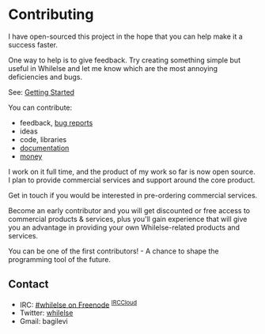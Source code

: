 # Contributing

I have open-sourced this project in the hope that you can help make it a
success faster.

One way to help is to give feedback.
Try creating something simple but useful in Whilelse and let me know
which are the most annoying deficiencies and bugs.

See: [Getting Started](getting-started.md)

You can contribute:

* feedback, [bug
  reports](https://github.com/whilelse/whilelse/issues)
* ideas
* code, libraries
* [documentation](https://github.com/whilelse/whilelse/wiki)
* [money](https://www.patreon.com/leventebagi?ty=h)

I work on it full time, and the product of my work so far is now open
source. I plan to provide commercial services and support around the
core product.

Get in touch if you would be interested in pre-ordering commercial
services.

Become an early contributor and you will get discounted or free access to
commercial products & services,
plus you'll gain experience that will give you an advantage in
providing your own Whilelse-related products and services.

You can be one of the first contributors! -
A chance to shape the programming tool of the future.

## Contact

- IRC: [#whilelse on Freenode](irc://irc.freenode.net/whilelse) <sup>[IRCCloud](https://www.irccloud.com/#!/irc.freenode.net:6667/%23whilelse)</sup>
- Twitter: [whilelse](https://twitter.com/whilelse)
- Gmail: bagilevi
